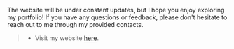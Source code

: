 The website will be under constant updates, but I hope you enjoy exploring my portfolio! If you have any questions or feedback, please don't hesitate to reach out to me through my provided contacts. 
> - Visit my website [here](ryley-haynes.github.io/).
